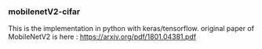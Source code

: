 ### mobilenetV2-cifar

This is the implementation in python with keras/tensorflow.
original paper of MobileNetV2 is here : https://arxiv.org/pdf/1801.04381.pdf
